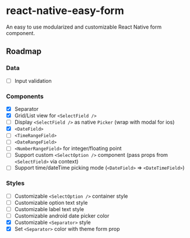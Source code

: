 # react-native-easy-form
An easy to use modularized and customizable React Native form component.

## Roadmap
### Data
- [ ] Input validation

### Components
- [x] Separator
- [x] Grid/List view for `<SelectField />`
- [ ] Display `<SelectField />` as native `Picker` (wrap with modal for ios)
- [x] `<DateField>`
- [ ] `<TimeRangeField>`
- [ ] `<DateRangeField>`
- [ ] `<NumberRangeField>` for integer/floating point
- [ ] Support custom `<SelectOption />` component (pass props from `<SelectField>` via context)
- [ ] Support time/dateTime picking mode (`<DateField>` => `<DateTimeField>`)

### Styles
- [ ] Customizable `<SelectOption />` container style
- [ ] Customizable option text style
- [ ] Customizable label text style
- [ ] Customizable android date picker color
- [x] Customizable `<Separator>` style
- [x] Set `<Separator>` color with theme form prop
